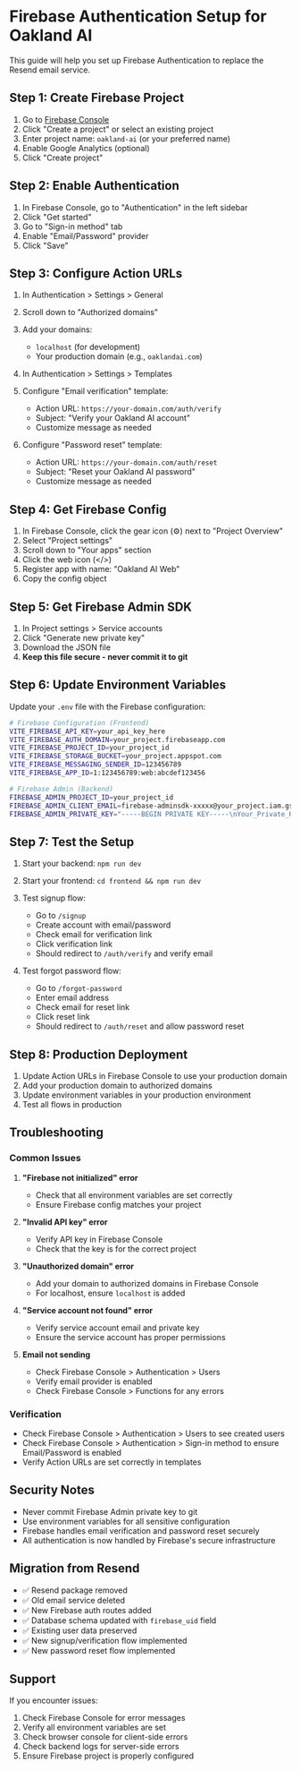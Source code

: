 # Firebase Authentication Setup for Oakland AI

This guide will help you set up Firebase Authentication to replace the Resend email service.

## Step 1: Create Firebase Project

1. Go to [Firebase Console](https://console.firebase.google.com/)
2. Click "Create a project" or select an existing project
3. Enter project name: `oakland-ai` (or your preferred name)
4. Enable Google Analytics (optional)
5. Click "Create project"

## Step 2: Enable Authentication

1. In Firebase Console, go to "Authentication" in the left sidebar
2. Click "Get started"
3. Go to "Sign-in method" tab
4. Enable "Email/Password" provider
5. Click "Save"

## Step 3: Configure Action URLs

1. In Authentication > Settings > General
2. Scroll down to "Authorized domains"
3. Add your domains:
   - `localhost` (for development)
   - Your production domain (e.g., `oaklandai.com`)

3. In Authentication > Settings > Templates
4. Configure "Email verification" template:
   - Action URL: `https://your-domain.com/auth/verify`
   - Subject: "Verify your Oakland AI account"
   - Customize message as needed

5. Configure "Password reset" template:
   - Action URL: `https://your-domain.com/auth/reset`
   - Subject: "Reset your Oakland AI password"
   - Customize message as needed

## Step 4: Get Firebase Config

1. In Firebase Console, click the gear icon (⚙️) next to "Project Overview"
2. Select "Project settings"
3. Scroll down to "Your apps" section
4. Click the web icon (</>)
5. Register app with name: "Oakland AI Web"
6. Copy the config object

## Step 5: Get Firebase Admin SDK

1. In Project settings > Service accounts
2. Click "Generate new private key"
3. Download the JSON file
4. **Keep this file secure - never commit it to git**

## Step 6: Update Environment Variables

Update your `.env` file with the Firebase configuration:

```bash
# Firebase Configuration (Frontend)
VITE_FIREBASE_API_KEY=your_api_key_here
VITE_FIREBASE_AUTH_DOMAIN=your_project.firebaseapp.com
VITE_FIREBASE_PROJECT_ID=your_project_id
VITE_FIREBASE_STORAGE_BUCKET=your_project.appspot.com
VITE_FIREBASE_MESSAGING_SENDER_ID=123456789
VITE_FIREBASE_APP_ID=1:123456789:web:abcdef123456

# Firebase Admin (Backend)
FIREBASE_ADMIN_PROJECT_ID=your_project_id
FIREBASE_ADMIN_CLIENT_EMAIL=firebase-adminsdk-xxxxx@your_project.iam.gserviceaccount.com
FIREBASE_ADMIN_PRIVATE_KEY="-----BEGIN PRIVATE KEY-----\nYour_Private_Key_Here\n-----END PRIVATE KEY-----\n"
```

## Step 7: Test the Setup

1. Start your backend: `npm run dev`
2. Start your frontend: `cd frontend && npm run dev`
3. Test signup flow:
   - Go to `/signup`
   - Create account with email/password
   - Check email for verification link
   - Click verification link
   - Should redirect to `/auth/verify` and verify email

4. Test forgot password flow:
   - Go to `/forgot-password`
   - Enter email address
   - Check email for reset link
   - Click reset link
   - Should redirect to `/auth/reset` and allow password reset

## Step 8: Production Deployment

1. Update Action URLs in Firebase Console to use your production domain
2. Add your production domain to authorized domains
3. Update environment variables in your production environment
4. Test all flows in production

## Troubleshooting

### Common Issues

1. **"Firebase not initialized" error**
   - Check that all environment variables are set correctly
   - Ensure Firebase config matches your project

2. **"Invalid API key" error**
   - Verify API key in Firebase Console
   - Check that the key is for the correct project

3. **"Unauthorized domain" error**
   - Add your domain to authorized domains in Firebase Console
   - For localhost, ensure `localhost` is added

4. **"Service account not found" error**
   - Verify service account email and private key
   - Ensure the service account has proper permissions

5. **Email not sending**
   - Check Firebase Console > Authentication > Users
   - Verify email provider is enabled
   - Check Firebase Console > Functions for any errors

### Verification

- Check Firebase Console > Authentication > Users to see created users
- Check Firebase Console > Authentication > Sign-in method to ensure Email/Password is enabled
- Verify Action URLs are set correctly in templates

## Security Notes

- Never commit Firebase Admin private key to git
- Use environment variables for all sensitive configuration
- Firebase handles email verification and password reset securely
- All authentication is now handled by Firebase's secure infrastructure

## Migration from Resend

- ✅ Resend package removed
- ✅ Old email service deleted
- ✅ New Firebase auth routes added
- ✅ Database schema updated with `firebase_uid` field
- ✅ Existing user data preserved
- ✅ New signup/verification flow implemented
- ✅ New password reset flow implemented

## Support

If you encounter issues:
1. Check Firebase Console for error messages
2. Verify all environment variables are set
3. Check browser console for client-side errors
4. Check backend logs for server-side errors
5. Ensure Firebase project is properly configured
